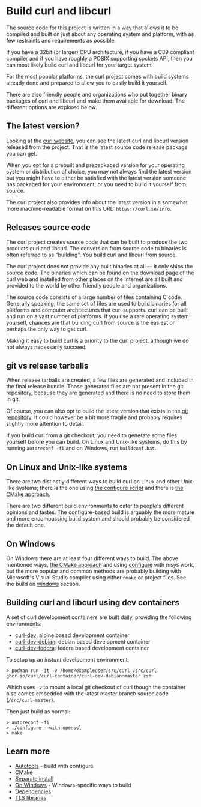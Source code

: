# Build curl and libcurl

The source code for this project is written in a way that allows it to be
compiled and built on just about any operating system and platform, with as
few restraints and requirements as possible.

If you have a 32bit (or larger) CPU architecture, if you have a C89 compliant
compiler and if you have roughly a POSIX supporting sockets API, then you can
most likely build curl and libcurl for your target system.

For the most popular platforms, the curl project comes with build systems
already done and prepared to allow you to easily build it yourself.

There are also friendly people and organizations who put together binary
packages of curl and libcurl and make them available for download. The
different options are explored below.

## The latest version?

Looking at the [curl website](https://curl.se), you can see the latest curl and
libcurl version released from the project. That is the latest source code
release package you can get.

When you opt for a prebuilt and prepackaged version for your operating system
or distribution of choice, you may not always find the latest version but you
might have to either be satisfied with the latest version someone has packaged
for your environment, or you need to build it yourself from source.

The curl project also provides info about the latest version in a somewhat
more machine-readable format on this URL: `https://curl.se/info`.

## Releases source code

The curl project creates source code that can be built to produce the two
products curl and libcurl. The conversion from source code to binaries
is often referred to as "building". You build curl and libcurl from source.

The curl project does not provide any built binaries at all — it only ships
the source code. The binaries which can be found on the download page of the
curl web and installed from other places on the Internet are all built and
provided to the world by other friendly people and organizations.

The source code consists of a large number of files containing C
code. Generally speaking, the same set of files are used to build binaries for
all platforms and computer architectures that curl supports. curl can be built
and run on a vast number of platforms. If you use a rare operating system
yourself, chances are that building curl from source is the easiest or perhaps
the only way to get curl.

Making it easy to build curl is a priority to the curl project, although we do
not always necessarily succeed.

## git vs release tarballs

When release tarballs are created, a few files are generated and included in
the final release bundle. Those generated files are not present in the git
repository, because they are generated and there is no need to store them in
git.

Of course, you can also opt to build the latest version that exists in the [git
repository](https://github.com/curl/curl). It could however be a bit more
fragile and probably requires slightly more attention to detail.

If you build curl from a git checkout, you need to generate some files
yourself before you can build. On Linux and Unix-like systems, do this by
running `autoreconf -fi` and on Windows, run `buildconf.bat`.

## On Linux and Unix-like systems

There are two distinctly different ways to build curl on Linux and other
Unix-like systems; there is the one using [the configure script](autotools.md)
and there is [the CMake approach](cmake.md).

There are two different build environments to cater to people's different
opinions and tastes. The configure-based build is arguably the more mature and
more encompassing build system and should probably be considered the default
one.

## On Windows

On Windows there are at least four different ways to build. The above
mentioned ways, [the CMake approach](cmake.md) and using
[configure](autotools.md) with msys work, but the more popular and
common methods are probably building with Microsoft's Visual Studio compiler
using either `nmake` or project files. See the build on
[windows](windows.md) section.

## Building curl and libcurl using dev containers

A set of curl development containers are built daily, providing the following environments: 
* [curl-dev](https://github.com/curl/curl-container/pkgs/container/curl-container%2Fcurl-dev): alpine based development container
* [curl-dev-debian](https://github.com/curl/curl-container/pkgs/container/curl-container%2Fcurl-dev-debian): debian based development container
* [curl-dev-fedora](https://github.com/curl/curl-container/pkgs/container/curl-container%2Fcurl-dev-fedora): fedora based development container

To setup up an _instant_ development environment: 
```
> podman run -it -v /home/exampleuser/src/curl:/src/curl  ghcr.io/curl/curl-container/curl-dev-debian:master zsh
```

Which uses `-v` to mount a local git checkout of curl though the container also comes embedded with the latest master branch
source code (`/src/curl-master`).

Then just build as normal:
```
> autoreconf -fi
> ./configure --with-openssl
> make
```

## Learn more

* [Autotools](autotools.md) - build with configure
* [CMake](cmake.md)
* [Separate install](separate.md)
* [On Windows](windows.md) - Windows-specific ways to build
* [Dependencies](deps.md)
* [TLS libraries](tls.md)
